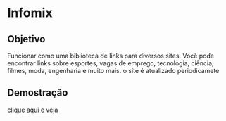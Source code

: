 # Infomix

## Objetivo

Funcionar como uma biblioteca de links para diversos sites.
Você pode encontrar links sobre esportes, vagas de emprego, tecnologia, ciência, filmes, moda, engenharia e muito mais.
o site é atualizado periodicamete

## Demostração

[clique aqui e veja](https://cledsonb.github.io/Infomix/)

